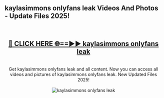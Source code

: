 <h2>kaylasimmons onlyfans leak Videos And Photos - Update Files 2025!</h2>
<br>
<div align="center">
<h2><a href="https://linkcuts.com/hfmhzwbr" rel="nofollow">🔴 CLICK HERE 🌐==►► kaylasimmons onlyfans leak</a></h2>
<br>
Get kaylasimmons onlyfans leak and all content. Now you can access all videos and pictures of kaylasimmons onlyfans leak. New Updated Files 2025!
<br>
<br>
<a href="https://linkcuts.com/hfmhzwbr" rel="nofollow" data-target="animated-image.originalLink"><img src="https://i.ibb.co.com/WyWwxjT/player-gif2.gif" alt="kaylasimmons onlyfans leak" style="max-width: 100%; display: inline-block;" data-target="animated-image.originalImage"></a>
</div>
<br>
